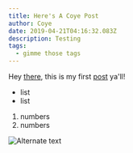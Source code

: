 ```yaml
---
title: Here's A Coye Post
author: Coye
date: 2019-04-21T04:16:32.083Z
description: Testing
tags:
  - gimme those tags
---
```

Hey [there](https://www.imdb.com/), this is my first [post](https://overreacted.io/) ya'll! 

* list
* list



1. numbers
2. numbers

![Alternate text](/img/someone.jpeg "Picture")
